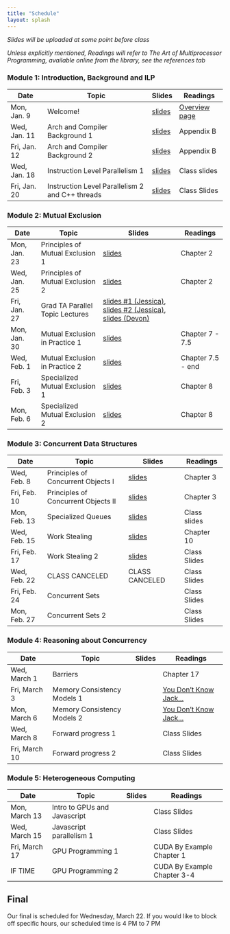 ```yaml
---
title: "Schedule"
layout: splash
---
```


_Slides will be uploaded at some point before class_

_Unless explicitly mentioned, Readings will refer to The Art of Multiprocessor Programming, available online from the library, see the references tab_

### Module 1: Introduction, Background and ILP

| Date             | Topic    | Slides |   Readings
|------------------|----------|--------|----------------
| Mon, Jan. 9      | Welcome!                                          | [slides](lectures/CSE113Jan9_wi2023.pdf)   | [Overview page](https://sorensenucsc.github.io/CSE113-wi2022/overview.html)
| Wed, Jan. 11      | Arch and Compiler Background 1                   | [slides](lectures/CSE113Jan11_wi2023.pdf)  | Appendix B
| Fri, Jan. 12      | Arch and Compiler Background 2                   |  [slides](lectures/CSE113Jan13_wi2023.pdf) | Appendix B
| Wed, Jan. 18     | Instruction Level Parallelism 1                   |  [slides](lectures/CSE113Jan18_wi2023.pdf) | Class slides
| Fri, Jan. 20     | Instruction Level Parallelism 2 and C++ threads   |   [slides](lectures/CSE113Jan20_wi2023.pdf)| Class Slides

### Module 2: Mutual Exclusion

| Date             | Topic    | Slides |   Readings
|------------------|----------|--------|----------------
| Mon, Jan. 23     | Principles of Mutual Exclusion 1  |  [slides](lectures/CSE113Jan23_wi2023.pdf) | Chapter 2
| Wed, Jan. 25     | Principles of Mutual Exclusion 2  |  [slides](lectures/CSE113Jan25_wi2023.pdf) | Chapter 2
| Fri, Jan. 27     | Grad TA Parallel Topic Lectures   |  [slides #1 (Jessica)](lectures/CSE113Jan27_wi2023-jessica-openmp.pdf), [slides #2 (Jessica)](lectures/CSE113Jan27_wi2023-jessica-lightning.pdf), [slides (Devon)](lectures/CSE113Jan27_wi2023-devon.pdf) |
| Mon, Jan. 30     | Mutual Exclusion in Practice 1    |  [slides](lectures/CSE113Jan30_wi2023.pdf) | Chapter 7 - 7.5
| Wed, Feb. 1      | Mutual Exclusion in Practice 2    |  [slides](lectures/CSE113Feb1_wi2023.pdf) | Chapter 7.5 - end
| Fri, Feb. 3      | Specialized Mutual Exclusion 1    |  [slides](lectures/CSE113Feb3_wi2023.pdf) | Chapter 8
| Mon, Feb. 6      | Specialized Mutual Exclusion 2    |  [slides](lectures/CSE113Feb6_wi2023.pdf)| Chapter 8

### Module 3: Concurrent Data Structures

| Date             | Topic    | Slides |   Readings
|------------------|----------|--------|----------------
| Wed, Feb. 8      | Principles of Concurrent Objects I   | [slides](lectures/CSE113Feb8_wi2023.pdf) | Chapter 3
| Fri, Feb. 10     | Principles of Concurrent Objects II  | [slides](lectures/CSE113Feb10_wi2023.pdf) | Chapter 3
| Mon, Feb. 13     | Specialized Queues                   |  [slides](lectures/CSE113Feb13_wi2023.pdf)| Class slides
| Wed, Feb. 15     | Work Stealing                        |  [slides](lectures/CSE113Feb15_wi2023.pdf) | Chapter 10
| Fri, Feb. 17     | Work Stealing 2                      |   [slides](lectures/CSE113Feb17_wi2023.pdf)| Class Slides
| Wed, Feb. 22     | CLASS CANCELED                    | CLASS CANCELED | Class Slides
| Fri, Feb. 24     |  Concurrent Sets                    |  | Class Slides
| Mon, Feb. 27     | Concurrent Sets 2                    |  | Class Slides
 

### Module 4: Reasoning about Concurrency

| Date             | Topic    | Slides |   Readings
|------------------|----------|--------|----------------
| Wed, March 1     |  Barriers                      |  | Chapter 17
| Fri, March 3     |  Memory Consistency Models 1   |  | [You Don’t Know Jack...](https://queue.acm.org/detail.cfm?id=2088916) 
| Mon, March 6     |  Memory Consistency Models 2   |  | [You Don’t Know Jack...](https://queue.acm.org/detail.cfm?id=2088916) 
| Wed, March 8      |  Forward progress 1            |  | Class Slides
| Fri, March 10     |  Forward progress 2            |  | Class Slides


### Module 5: Heterogeneous Computing

| Date             | Topic    | Slides |   Readings
|------------------|----------|--------|----------------
|  Mon, March 13     | Intro to GPUs and Javascript         |  | Class Slides
| Wed, March 15    | Javascript parallelism 1             |  | Class Slides
| Fri, March 17     | GPU Programming 1                    |  | CUDA By Example Chapter 1
| IF TIME    | GPU Programming 2                    |  | CUDA By Example Chapter 3-4


## Final

Our final is scheduled for Wednesday, March 22. If you would like to block off specific hours, our scheduled time is 4 PM to 7 PM
